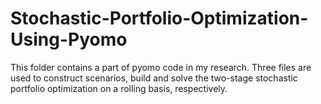 # Stochastic-Portfolio-Optimization-Using-Pyomo
This folder contains a part of pyomo code in my research. Three files are used to construct scenarios, build and solve the two-stage stochastic portfolio optimization on a rolling basis, respectively.  
